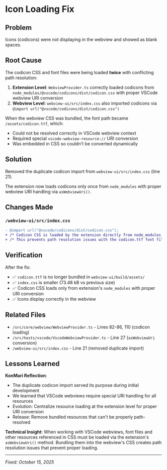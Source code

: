 # Icon Loading Fix

## Problem

Icons (codicons) were not displaying in the webview and showed as blank spaces.

## Root Cause

The codicon CSS and font files were being loaded **twice** with conflicting path resolution:

1. **Extension Level**: `WebviewProvider.ts` correctly loaded codicons from `node_modules/@vscode/codicons/dist/codicon.css` with proper VSCode webview URI conversion
2. **Webview Level**: `webview-ui/src/index.css` also imported codicons via `@import url("@vscode/codicons/dist/codicon.css")`

When the webview CSS was bundled, the font path became `/assets/codicon.ttf`, which:
- Could not be resolved correctly in VSCode webview context
- Required special `vscode-webview-resource://` URI conversion
- Was embedded in CSS so couldn't be converted dynamically

## Solution

Removed the duplicate codicon import from `webview-ui/src/index.css` (line 21).

The extension now loads codicons only once from `node_modules` with proper webview URI handling via `asWebviewUri()`.

## Changes Made

### `/webview-ui/src/index.css`
```diff
- @import url("@vscode/codicons/dist/codicon.css");
+ /* Codicon CSS is loaded by the extension directly from node_modules, not bundled here */
+ /* This prevents path resolution issues with the codicon.ttf font file in VSCode webviews */
```

## Verification

After the fix:
- ✅ `codicon.ttf` is no longer bundled in `webview-ui/build/assets/`
- ✅ `index.css` is smaller (73.48 kB vs previous size)
- ✅ Codicon CSS loads only from extension's `node_modules` with proper URI conversion
- ✅ Icons display correctly in the webview

## Related Files

- `/src/core/webview/WebviewProvider.ts` - Lines 82-86, 110 (codicon loading)
- `/src/hosts/vscode/VscodeWebviewProvider.ts` - Line 27 (`asWebviewUri` conversion)
- `/webview-ui/src/index.css` - Line 21 (removed duplicate import)

## Lessons Learned

**KonMari Reflection**:
- The duplicate codicon import served its purpose during initial development
- We learned that VSCode webviews require special URI handling for all resources
- Evolution: Centralize resource loading at the extension level for proper URI conversion
- Release: Remove bundled resources that can't be properly path-resolved

**Technical Insight**:
When working with VSCode webviews, font files and other resources referenced in CSS must be loaded via the extension's `asWebviewUri()` method. Bundling them into the webview's CSS creates path resolution issues that prevent proper loading.

---

*Fixed: October 15, 2025*

